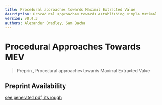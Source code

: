 ```yaml
---
title: Procedural approaches towards Maximal Extracted Value
description: Procedural approaches towards establishing simple Maximal Extracted Value for constant function market makers
version: v0.0.3
authors: Alexander Bradley, Sam Bacha
---
```


# Procedural Approaches Towards MEV

> Preprint, Procedural approaches towards Maximal Extracted Value

## Preprint Availability 

[see generated pdf, its rough](https://github.com/sambacha/Procedural-Approaches-Towards-MEV/releases/download/v0.0.3/paper_2022_05-draft.pdf)


